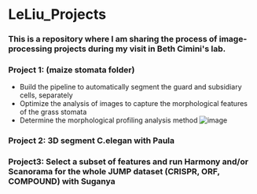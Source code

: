 # LeLiu_Projects

### This is a repository where I am sharing the process of image-processing projects during my visit in Beth Cimini's lab.

### Project 1: (maize stomata folder)
- Build the pipeline to automatically segment the guard and subsidiary cells, separately
- Optimize the analysis of images to capture the morphological features of the grass stomata
- Determine the morphological profiling analysis method
![image](https://github.com/broadinstitute/LeLiu_Projects/assets/73537116/18c314f4-dd96-4b64-ad75-614e278c9dfe)




### Project 2: 3D segment C.elegan with Paula

### Project3: Select a subset of features and run Harmony and/or Scanorama for the whole JUMP dataset (CRISPR, ORF, COMPOUND) with Suganya
